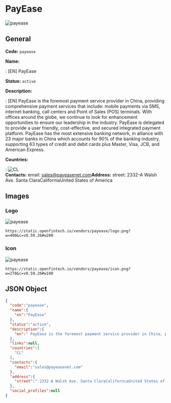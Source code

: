 
# PayEase 
![payease](https://static.openfintech.io/vendors/payease/logo.png?w=400&c=v0.59.26#w200)  

## General 
 
**Code:** `payease` 
 
**Name:** 
 
:	[EN] PayEase 
 
**Status:** `active` 
 
**Description:** 
 
: [EN]  PayEase is the foremost payment service provider in China, providing comprehensive payment services that include: mobile payments via SMS, internet banking, call centers and Point of Sales (POS) terminals. With offices around the globe, we continue to look for enhancement opportunities to ensure our leadership in the industry. PayEase is delegated to provide a user friendly, cost-effective, and secured integrated payment platform. PayEase has the most extensive banking network, in alliance with 23 major banks in China which accounts for 90% of the banking industry, supporting 63 types of credit and debit cards plus Master, Visa, JCB, and American Express.  
 
 
**Countries:** 
 
:	![CL](https://cdnjs.cloudflare.com/ajax/libs/flag-icon-css/3.3.0/flags/4x3/cl.svg#w24)  
**Contacts:** 
email: sales@payeasenet.com**Address:** 
street:  2332-A Walsh Ave. Santa ClaraCaliforniaUnited States of America  

## Images 

### Logo 
 
![payease](https://static.openfintech.io/vendors/payease/logo.png?w=400&c=v0.59.26#w200)  

```
https://static.openfintech.io/vendors/payease/logo.png?w=400&c=v0.59.26#w200
```  

### Icon 
 
![payease](https://static.openfintech.io/vendors/payease/icon.png?w=278&c=v0.59.26#w100)  

```
https://static.openfintech.io/vendors/payease/icon.png?w=278&c=v0.59.26#w100
```  

## JSON Object 

```json
{
  "code":"payease",
  "name":{
    "en":"PayEase"
  },
  "status":"active",
  "description":{
    "en":" PayEase is the foremost payment service provider in China, providing comprehensive payment services that include: mobile payments via SMS, internet banking, call centers and Point of Sales (POS) terminals. With offices around the globe, we continue to look for enhancement opportunities to ensure our leadership in the industry. PayEase is delegated to provide a user friendly, cost-effective, and secured integrated payment platform. PayEase has the most extensive banking network, in alliance with 23 major banks in China which accounts for 90% of the banking industry, supporting 63 types of credit and debit cards plus Master, Visa, JCB, and American Express. "
  },
  "links":null,
  "countries":[
    "CL"
  ],
  "contacts":{
    "email":"sales@payeasenet.com"
  },
  "address":{
    "street":" 2332-A Walsh Ave. Santa ClaraCaliforniaUnited States of America "
  },
  "social_profiles":null
}
```  
